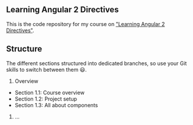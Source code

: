 Learning Angular 2 Directives
---

This is the code repository for my course on ["Learning Angular 2 Directives"](https://www.packtpub.com/).

## Structure

The different sections structured into dedicated branches, so use your Git
skills to switch between them :smiley:.

1. Overview
  - Section 1.1: Course overview
  - Section 1.2: Project setup
  - Section 1.3: All about components
1. ...